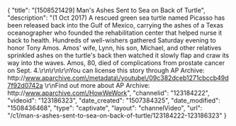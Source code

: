 {
    "title": "[1508521429] Man's Ashes Sent to Sea on Back of Turtle",
    "description": "(1 Oct 2017) A rescued green sea turtle named Picasso has been released back into the Gulf of Mexico, carrying the ashes of a Texas oceanographer who founded the rehabilitation center that helped nurse it back to health. Hundreds of well-wishers gathered Saturday evening to honor Tony Amos. Amos' wife, Lynn, his son, Michael, and other relatives sprinkled ashes on the turtle's back then watched it slowly flap and craw its way into the waves. Amos, 80, died of complications from prostate cancer on Sept. 4.\r\n\r\n\r\nYou can license this story through AP Archive: http:\/\/www.aparchive.com\/metadata\/youtube\/09c382dceb1271cbccb49d7f92d0742a \r\nFind out more about AP Archive: http:\/\/www.aparchive.com\/HowWeWork",
    "channelid": "123184222",
    "videoid": "123186323",
    "date_created": "1507384325",
    "date_modified": "1508436468",
    "type": "captivate",
    "layout": "channelVideo",
    "url": "\/c1\/man-s-ashes-sent-to-sea-on-back-of-turtle\/123184222-123186323"
}